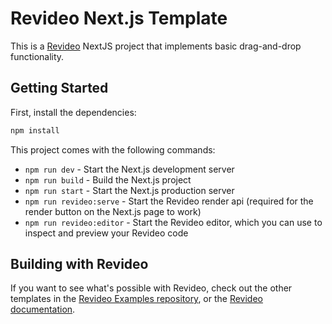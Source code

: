 # Revideo Next.js Template

This is a [Revideo](https://github.com/redotvideo/revideo) NextJS project that implements basic drag-and-drop functionality.

## Getting Started

First, install the dependencies:

```bash
npm install
```

This project comes with the following commands:

- `npm run dev` - Start the Next.js development server
- `npm run build` - Build the Next.js project
- `npm run start` - Start the Next.js production server
- `npm run revideo:serve` - Start the Revideo render api (required for the render button on the Next.js page to work)
- `npm run revideo:editor` - Start the Revideo editor, which you can use to inspect and preview your Revideo code

## Building with Revideo

If you want to see what's possible with Revideo, check out the other templates
in the [Revideo Examples repository](https://github.com/redotvideo/examples), or
the [Revideo documentation](https://docs.re.video).
